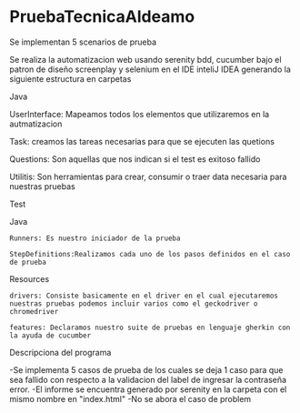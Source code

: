 # PruebaTecnicaAldeamo


Se implementan 5 scenarios de prueba 

Se realiza la automatizacion web usando serenity bdd, cucumber bajo el patron de diseño screenplay y selenium en el IDE inteliJ IDEA generando la siguiente estructura en carpetas

Java

  UserInterface: Mapeamos todos los elementos que utilizaremos en la autmatizacion
  
  Task: creamos las tareas necesarias para que se ejecuten las quetions
  
  Questions: Son aquellas que nos indican si el test es exitoso fallido
  
  Utilitis: Son herramientas para crear, consumir o traer data necesaria para nuestras pruebas 

Test

  Java
  
    Runners: Es nuestro iniciador de la prueba
    
    StepDefinitions:Realizamos cada uno de los pasos definidos en el caso de prueba
    
  Resources
  
    drivers: Consiste basicamente en el driver en el cual ejecutaremos nuestras pruebas podemos incluir varios como el geckodriver o chromedriver

    features: Declaramos nuestro suite de pruebas en lenguaje gherkin con la ayuda de cucumber
    
    
  Descripciona del programa 

-Se implementa 5 casos de prueba de los cuales se deja 1 caso para que sea fallido con respecto a la validacion del label de ingresar la contraseña error.
-El informe se encuentra generado por serenity en la carpeta con el mismo nombre en "index.html"
-No se abora el caso de problem
